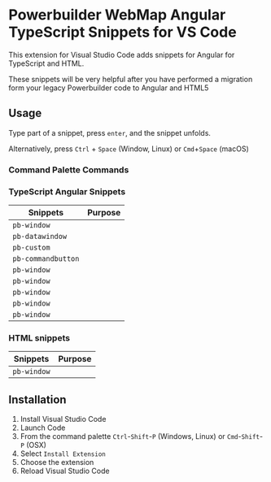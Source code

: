 # Powerbuilder WebMap Angular TypeScript Snippets for VS Code

This extension for Visual Studio Code adds snippets for Angular for TypeScript and HTML.

These snippets will be very helpful after you have performed a migration form your legacy Powerbuilder code to Angular and HTML5

## Usage

Type part of a snippet, press `enter`, and the snippet unfolds.

Alternatively, press `Ctrl` + `Space` (Window, Linux) or `Cmd`+`Space` (macOS)

### Command Palette Commands

### TypeScript Angular Snippets

| Snippets                                              | Purpose                         |
| ------------------------------------------------------|---------------------------------|
| `pb-window`                                           |                                 |
| `pb-datawindow`                                       |                                 |
| `pb-custom`                                           |                                 |
| `pb-commandbutton`                                    |                                 |
| `pb-window`                                           |                                 |
| `pb-window`                                           |                                 |
| `pb-window`                                           |                                 |
| `pb-window`                                           |                                 |
| `pb-window`                                           |                                 |

### HTML snippets

| Snippets                                              | Purpose                         |
| ------------------------------------------------------|---------------------------------|
| `pb-window`                                           |                                 |

## Installation

1. Install Visual Studio Code
1. Launch Code
1. From the command palette `Ctrl`-`Shift`-`P` (Windows, Linux) or `Cmd`-`Shift`-`P` (OSX)
1. Select `Install Extension`
1. Choose the extension
1. Reload Visual Studio Code